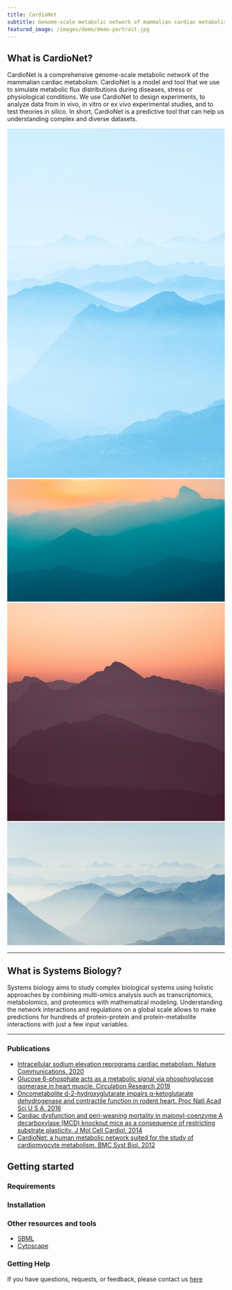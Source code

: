 ```yaml
---
title: CardioNet
subtitle: Genome-scale metabolic network of mammalian cardiac metabolism
featured_image: /images/demo/demo-portrait.jpg
---
```


## What is CardioNet?
CardioNet is a comprehensive genome-scale metabolic network of the mammalian cardiac metabolism. CardioNet is a model and tool that we use to simulate metabolic flux distributions during diseases, stress or physiological conditions. We use CardioNet to design experiments, to analyze data from in vivo, in vitro or ex vivo experimental studies, and to test theories in silico. In short, CardioNet is a predictive tool that can help us understanding complex and diverse datasets.

<div class="gallery" data-columns="3">
	<img src="/images/demo/demo-portrait.jpg">
	<img src="/images/demo/demo-landscape.jpg">
	<img src="/images/demo/demo-square.jpg">
	<img src="/images/demo/demo-landscape-2.jpg">
</div>

---

## What is Systems Biology?
Systems biology aims to study complex biological systems using holistic approaches by combining multi-omics analysis such as transcriptomics, metabolomics, and proteomics with mathematical modeling. Understanding the network interactions and regulations on a global scale allows to make predictions for hundreds of protein-protein and protein-metabolite interactions with just a few input variables. 



---

### Publications
* [Intracellular sodium elevation reprograms cardiac metabolism. Nature Communications, 2020](https://doi.org10.1038/s41467-020-18160-x)
* [Glucose 6-phosphate acts as a metabolic signal via phosphoglucose isomerase in heart muscle. Circulation Research 2019](https://doi.org/10.1161/CIRCRESAHA.119.315180)
* [Oncometabolite d-2-hydroxyglutarate impairs α-ketoglutarate dehydrogenase and contractile function in rodent heart. Proc Natl Acad Sci U S A. 2016](https://www.pnas.org/content/113/37/10436.long)
* [Cardiac dysfunction and peri-weaning mortality in malonyl-coenzyme A decarboxylase (MCD) knockout mice as a consequence of restricting substrate plasticity. J Mol Cell Cardiol. 2014](https://www.sciencedirect.com/science/article/pii/S0022282814002314?via%3Dihub)
* [CardioNet: a human metabolic network suited for the study of cardiomyocyte metabolism. BMC Syst Biol. 2012](https://bmcsystbiol.biomedcentral.com/articles/10.1186/1752-0509-6-114) 

## Getting started

### Requirements

### Installation

### Other resources and tools
* [SBML](http://sbml.org/Main_Page)
* [Cytoscape](https://cytoscape.org/)


### Getting Help
If you have questions, requests, or feedback, please contact us [here](https://karlstaedtlab.github.io/cardionet/contact)
